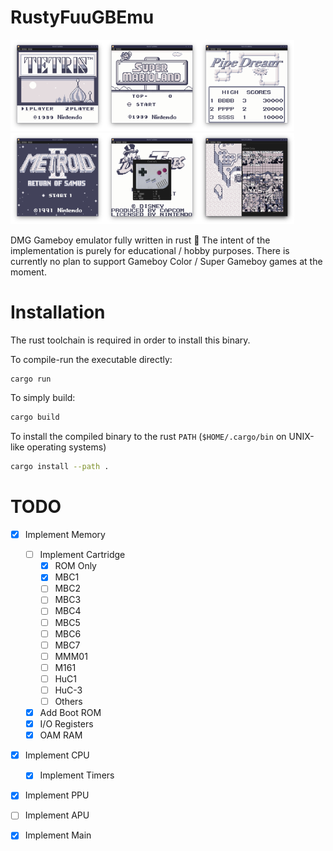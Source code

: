 # RustyFuuGBEmu

<img src="./assets/Screenshot_Tetris.png" width=30%><img src="./assets/Screenshot_Super_Mario_Land.png" width=30%><img src="./assets/Screenshot_Pipe_Dream.png" width=30%><img src="./assets/Screenshot_Metroid.png" width=30%><img src="./assets/Screenshot_Controls.png" width=30%><img src="./assets/Screenshot_VRAM.png" width=30%>

DMG Gameboy emulator fully written in rust 🦀
The intent of the implementation is purely for educational / hobby purposes. There is currently no plan to support Gameboy Color / Super Gameboy games at the moment.

# Installation

The rust toolchain is required in order to install this binary.

To compile-run the executable directly:
```sh
cargo run
```

To simply build:
```sh
cargo build
```

To install the compiled binary to the rust `PATH` (`$HOME/.cargo/bin` on UNIX-like operating systems)

```sh
cargo install --path .
```

# TODO

- [X] Implement Memory
    - [ ] Implement Cartridge
        - [x] ROM Only
        - [X] MBC1
        - [ ] MBC2
        - [ ] MBC3
        - [ ] MBC4
        - [ ] MBC5
        - [ ] MBC6
        - [ ] MBC7
        - [ ] MMM01
        - [ ] M161
        - [ ] HuC1
        - [ ] HuC-3
        - [ ] Others
    - [x] Add Boot ROM
    - [X] I/O Registers
    - [X] OAM RAM
- [X] Implement CPU
    - [X] Implement Timers
- [X] Implement PPU
- [ ] Implement APU
- [X] Implement Main

